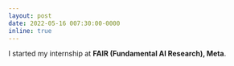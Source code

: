 ```yaml
---
layout: post
date: 2022-05-16 007:30:00-0000
inline: true
---
```


I started my internship at **FAIR (Fundamental AI Research), Meta**.